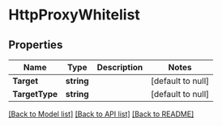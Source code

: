 # HttpProxyWhitelist

## Properties
Name | Type | Description | Notes
------------ | ------------- | ------------- | -------------
**Target** | **string** |  | [default to null]
**TargetType** | **string** |  | [default to null]

[[Back to Model list]](../README.md#documentation-for-models) [[Back to API list]](../README.md#documentation-for-api-endpoints) [[Back to README]](../README.md)


